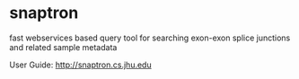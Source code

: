 # snaptron
fast webservices based query tool for searching exon-exon splice junctions and related sample metadata

User Guide:
http://snaptron.cs.jhu.edu
